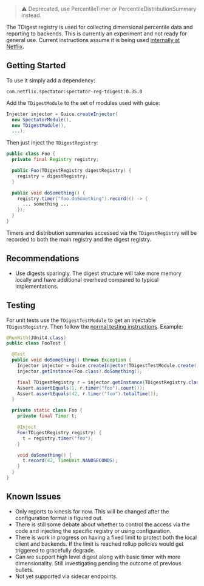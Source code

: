 > :warning: Deprecated, use PercentileTimer or PercentileDistributionSummary instead.

The TDigest registry is used for collecting dimensional percentile data and reporting to backends. This is currently an experiment and not ready for general use. Current instructions assume it is being used [internally at Netflix](Netflix-Integration).

## Getting Started

To use it simply add a dependency:

```
com.netflix.spectator:spectator-reg-tdigest:0.35.0
```

Add the `TDigestModule` to the set of modules used with guice:

```java
Injector injector = Guice.createInjector(
  new SpectatorModule(),
  new TDigestModule(),
  ...);
```

Then just inject the `TDigestRegistry`:

```java
public class Foo {
  private final Registry registry;

  public Foo(TDigestRegistry digestRegistry) {
    registry = digestRegistry;
  }

  public void doSomething() {
    registry.timer("foo.doSomething").record(() -> {
      ... something ...
    });
  }
}
```

Timers and distribution summaries accessed via the `TDigestRegistry` will be recorded to both the main registry and the digest registry.

## Recommendations

* Use digests sparingly. The digest structure will take more memory locally and have additional overhead compared to typical implementations. 

## Testing

For unit tests use the `TDigestTestModule` to get an injectable `TDigestRegistry`. Then follow the [normal testing instructions](Testing). Example:

```java
@RunWith(JUnit4.class)
public class FooTest {

  @Test
  public void doSomething() throws Exception {
    Injector injector = Guice.createInjector(TDigestTestModule.create());
    injector.getInstance(Foo.class).doSomething();

    final TDigestRegistry r = injector.getInstance(TDigestRegistry.class);
    Assert.assertEquals(1, r.timer("foo").count());
    Assert.assertEquals(42, r.timer("foo").totalTime());
  }

  private static class Foo {
    private final Timer t;

    @Inject
    Foo(TDigestRegistry registry) {
      t = registry.timer("foo");
    }

    void doSomething() {
      t.record(42, TimeUnit.NANOSECONDS);
    }
  }
}
```

## Known Issues

* Only reports to kinesis for now. This will be changed after the configuration format is figured out.
* There is still some debate about whether to control the access via the code and injecting the specific registry or using configuration. 
* There is work in progress on having a fixed limit to protect both the local client and backends. If the limit is reached rollup policies would get triggered to gracefully degrade.
* Can we support high level digest along with basic timer with more dimensionality. Still investigating pending the outcome of previous bullets.
* Not yet supported via sidecar endpoints.